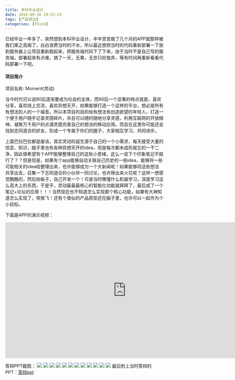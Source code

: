 ```yaml
---
title: 本科毕业设计
date: 2016-09-16 19:53:23
tags: [产品想法]
categories: [Think]
---
```

已经毕业一年多了，突然想到本科毕业设计，辛辛苦苦做了几个月的APP就那样被我们束之高阁了，白白浪费当时的汗水，所以最近想把当时的代码重新部署一下放到服务器上让项目重新跑起来，把服务端代码下了下来，由于当时不是自己写的服务端，部署起来有点难，搞了一天，无果，无奈只好放弃，等有时间再重新看看代码部署一下吧。

#### 项目简介
项目名称: Moment(灵动)

当今时代可以说90后逐渐要成为社会的主体，而90后一个显著的特点就是，喜欢分享，喜欢线上交流，喜欢异想天开，如果能够打造一个这样的平台，想必是所有有想法的人的一个福音。所以本项目的目的给有想法有创造欲望的年轻人，打造一个便于用户随手记录灵感碎片，并且可以随时随地分享灵感，利用互联网的开放精神，凝聚万千用户的点滴灵感完善自己的想法的移动应用。而且在这里你可能还会找到志同道合的好友，形成一个专属于你们的圈子，大家相互学习，共同进步。

上面巴拉巴拉都是废话，其实灵动的诞生源于自己的一个小需求，每天接受大量的信息、知识，脑子里也有各种异想天开的idea，但是每次都未成形就忘的一干二净，因此很希望有个APP能够整理自己的这些小思绪，这么一说下个印象笔记不就行了？？但是但是，如果有个app能够自动关联自己历史的一些idea，能够将一些可能相关的idea给整理出来，也许能够成为一个大新闻呢！如果能够将这些想法共享出去，召集一下志同道合的小伙伴一同讨论，也许擦出来火花呢？这样一想感觉酷酷的，然后拍板子，自己开发一个！可是当时哪懂什么机器学习，深度学习这么高大上的东西，于是乎，灵动最最最核心的智能化功能就拜拜了，最后成了一个笔记+论坛的应用！！！当然现在也不知道怎么实现那个核心功能，如果有大神知道怎么实现了，带我飞！还有个类似的产品原型还在脑子里，也许可以一起作为个小目标。

下面是APP的演示视频：
<div align=center>
 <iframe 
    width=768 height=432  
    src="http://7sbpmg.com1.z0.glb.clouddn.com/vedio/moment.mp4"   
    frameborder=0 allowfullscreen play="false">  
 </iframe>
</div> 

<!-- more -->

答辩PPT截图：
![](http://7sbpmg.com1.z0.glb.clouddn.com/images/moment/%E5%B9%BB%E7%81%AF%E7%89%8701.jpg)
![](http://7sbpmg.com1.z0.glb.clouddn.com/images/moment/%E5%B9%BB%E7%81%AF%E7%89%8702.jpg)
![](http://7sbpmg.com1.z0.glb.clouddn.com/images/moment/%E5%B9%BB%E7%81%AF%E7%89%8703.jpg)
![](http://7sbpmg.com1.z0.glb.clouddn.com/images/moment/%E5%B9%BB%E7%81%AF%E7%89%8704.jpg)
![](http://7sbpmg.com1.z0.glb.clouddn.com/images/moment/%E5%B9%BB%E7%81%AF%E7%89%8705.jpg)
![](http://7sbpmg.com1.z0.glb.clouddn.com/images/moment/%E5%B9%BB%E7%81%AF%E7%89%8706.jpg)
![](http://7sbpmg.com1.z0.glb.clouddn.com/images/moment/%E5%B9%BB%E7%81%AF%E7%89%8707.jpg)
![](http://7sbpmg.com1.z0.glb.clouddn.com/images/moment/%E5%B9%BB%E7%81%AF%E7%89%8708.jpg)
![](http://7sbpmg.com1.z0.glb.clouddn.com/images/moment/%E5%B9%BB%E7%81%AF%E7%89%8709.jpg)
![](http://7sbpmg.com1.z0.glb.clouddn.com/images/moment/%E5%B9%BB%E7%81%AF%E7%89%8710.jpg)
![](http://7sbpmg.com1.z0.glb.clouddn.com/images/moment/%E5%B9%BB%E7%81%AF%E7%89%8711.jpg)
![](http://7sbpmg.com1.z0.glb.clouddn.com/images/moment/%E5%B9%BB%E7%81%AF%E7%89%8712.jpg)
最后附上当时答辩的PPT：[答辩ppt](http://7sbpmg.com1.z0.glb.clouddn.com/vedio/Moment.pptx)
